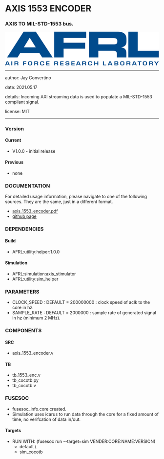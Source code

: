 # AXIS 1553 ENCODER
### AXIS TO MIL-STD-1553 bus.

![image](docs/manual/img/AFRL.png)

---

   author: Jay Convertino   
   
   date: 2021.05.17  
   
   details: Incoming AXI streaming data is used to populate a MIL-STD-1553 compliant signal.   
   
   license: MIT   
   
---

### Version
#### Current
  - V1.0.0 - initial release

#### Previous
  - none

### DOCUMENTATION
  For detailed usage information, please navigate to one of the following sources. They are the same, just in a different format.

  - [axis_1553_encoder.pdf](docs/manual/axis_1553_encoder.pdf)
  - [github page](https://johnathan-convertino-afrl.github.io/axis_1553_encoder/)

### DEPENDENCIES
#### Build

  - AFRL:utility:helper:1.0.0
  
#### Simulation

  - AFRL:simulation:axis_stimulator
  - AFRL:utility:sim_helper

### PARAMETERS

* CLOCK_SPEED : DEFAULT = 200000000 : clock speed of aclk to the core in hz.
* SAMPLE_RATE : DEFAULT = 2000000   : sample rate of generated signal in hz (minimum 2 MHz).

### COMPONENTS
#### SRC

* axis_1553_encoder.v
  
#### TB

* tb_1553_enc.v
* tb_cocotb.py
* tb_cocotb.v
  
### FUSESOC

* fusesoc_info.core created.
* Simulation uses icarus to run data through the core for a fixed amount of time, no verifcation of data in/out.

#### Targets

* RUN WITH: (fusesoc run --target=sim VENDER:CORE:NAME:VERSION)
  - default (
  - sim_cocotb
